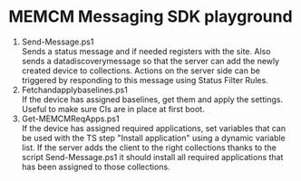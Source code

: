 # MEMCM Messaging SDK playground

1. Send-Message.ps1<br />Sends a status message and if needed registers with the site. Also sends a datadiscoverymessage so that the server can add the newly created device to collections. Actions on the server side can be triggered by responding to this message using Status Filter Rules.
2. Fetchandapplybaselines.ps1<br />If the device has assigned baselines, get them and apply the settings. Useful to make sure CIs are in place at first boot.
3. Get-MEMCMReqApps.ps1<br />If the device has assigned required applications, set variables that can be used with the TS step "Install application" using a dynamic variable list. If the server adds the client to the right collections thanks to the script Send-Message.ps1 it should install all required applications that has been assigned to those collections.
